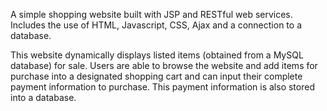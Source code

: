 A simple shopping website built with JSP and RESTful web services. Includes the use of HTML, Javascript, CSS, Ajax and a connection to a database.

This website dynamically displays listed items (obtained from a MySQL database) for sale. Users are able to browse the website and add items for purchase into a designated shopping cart and can input their complete payment information to purchase. This payment information is also stored into a database.

